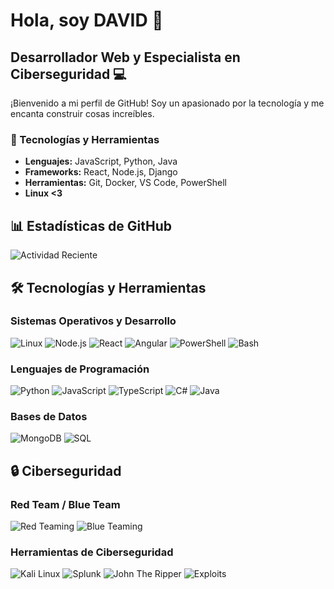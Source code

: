 # Hola, soy DAVID 👋

## Desarrollador Web y Especialista en Ciberseguridad  💻

¡Bienvenido a mi perfil de GitHub! Soy un apasionado por la tecnología y me encanta construir cosas increíbles.

### 🔧 Tecnologías y Herramientas

- **Lenguajes:** JavaScript, Python, Java
- **Frameworks:** React, Node.js, Django
- **Herramientas:** Git, Docker, VS Code, PowerShell
- **Linux <3**

## 📊 Estadísticas de GitHub

![Actividad Reciente](https://github-readme-activity-graph.vercel.app/graph?username=darevalo2022062&theme=react-dark&hide_border=true)

## 🛠️ Tecnologías y Herramientas

### Sistemas Operativos y Desarrollo
![Linux](https://img.shields.io/badge/Linux-FCC624?style=for-the-badge&logo=linux&logoColor=black)
![Node.js](https://img.shields.io/badge/Node.js-339933?style=for-the-badge&logo=node.js&logoColor=white)
![React](https://img.shields.io/badge/React-20232A?style=for-the-badge&logo=react&logoColor=61DAFB)
![Angular](https://img.shields.io/badge/Angular-DD0031?style=for-the-badge&logo=angular&logoColor=white)
![PowerShell](https://img.shields.io/badge/PowerShell-5391FE?style=for-the-badge&logo=powershell&logoColor=white)
![Bash](https://img.shields.io/badge/Bash-4EAA25?style=for-the-badge&logo=gnu-bash&logoColor=white)

### Lenguajes de Programación
![Python](https://img.shields.io/badge/Python-3776AB?style=for-the-badge&logo=python&logoColor=white)
![JavaScript](https://img.shields.io/badge/JavaScript-F7DF1E?style=for-the-badge&logo=javascript&logoColor=black)
![TypeScript](https://img.shields.io/badge/TypeScript-3178C6?style=for-the-badge&logo=typescript&logoColor=white)
![C#](https://img.shields.io/badge/C%23-239120?style=for-the-badge&logo=c-sharp&logoColor=white)
![Java](https://img.shields.io/badge/Java-ED8B00?style=for-the-badge&logo=openjdk&logoColor=white)

### Bases de Datos
![MongoDB](https://img.shields.io/badge/MongoDB-47A248?style=for-the-badge&logo=mongodb&logoColor=white)
![SQL](https://img.shields.io/badge/SQL-4479A1?style=for-the-badge&logo=mysql&logoColor=white)

## 🔒 Ciberseguridad

### Red Team / Blue Team
![Red Teaming](https://img.shields.io/badge/Red%20Teaming-FF0000?style=for-the-badge&logo=redhat&logoColor=white)
![Blue Teaming](https://img.shields.io/badge/Blue%20Teaming-0000FF?style=for-the-badge&logo=windows&logoColor=white)

### Herramientas de Ciberseguridad
![Kali Linux](https://img.shields.io/badge/Kali%20Linux-557C94?style=for-the-badge&logo=kalilinux&logoColor=white)
![Splunk](https://img.shields.io/badge/Splunk-000000?style=for-the-badge&logo=splunk&logoColor=white)
![John The Ripper](https://img.shields.io/badge/John%20The%20Ripper-000000?style=for-the-badge&logo=john-the-ripper&logoColor=white)
![Exploits](https://img.shields.io/badge/Exploits-FFA500?style=for-the-badge&logo=metasploit&logoColor=white)
<!---
darevalo2022062/darevalo2022062 is a ✨ special ✨ repository because its `README.md` (this file) appears on your GitHub profile.
You can click the Preview link to take a look at your changes.
--->
